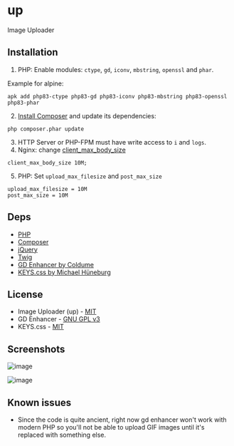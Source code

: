 # up

Image Uploader

## Installation

1. PHP: Enable modules: `ctype`, `gd`, `iconv`, `mbstring`, `openssl` and `phar`.

Example for alpine:

```
apk add php83-ctype php83-gd php83-iconv php83-mbstring php83-openssl php83-phar
```

2. [Install Composer](https://getcomposer.org/download/) and update its dependencies:

```
php composer.phar update
```

3. HTTP Server or PHP-FPM must have write access to `i` and `logs`.
4. Nginx: change [client_max_body_size](https://nginx.org/en/docs/http/ngx_http_core_module.html#client_max_body_size)

```
client_max_body_size 10M;
```

5. PHP: Set `upload_max_filesize` and  `post_max_size`

```
upload_max_filesize = 10M
post_max_size = 10M
```

## Deps

* [PHP](https://www.php.net/)
* [Composer](https://getcomposer.org/)
* [jQuery](https://jquery.com/)
* [Twig](https://twig.symfony.com/)
* [GD Enhancer by Coldume](https://github.com/coldume/gd-enhancer)
* [KEYS.css by Michael Hüneburg](https://github.com/michaelhue/keyscss)

## License

* Image Uploader (up) - [MIT](https://opensource.org/license/mit/)
* GD Enhancer - [GNU GPL v3](https://opensource.org/license/gpl-3-0/)
* KEYS.css - [MIT](https://opensource.org/license/mit/)

## Screenshots

![image](https://github.com/c0m4r/up/assets/6292788/5738d036-122f-479c-90bd-cf5fccccfeaf)

![image](https://github.com/c0m4r/up/assets/6292788/87c11a21-3d22-433f-b88d-1bf661555b28)

## Known issues

* Since the code is quite ancient, right now gd enhancer won't work with modern PHP so you'll not be able to upload GIF images until it's replaced with something else.
